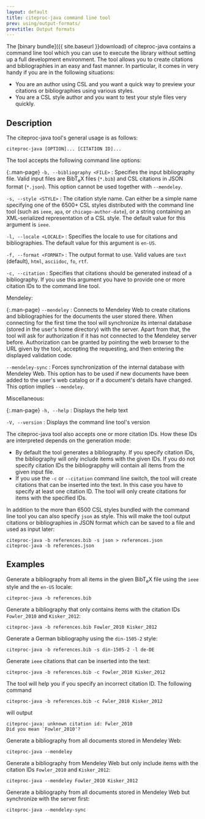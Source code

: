 ```yaml
---
layout: default
title: citeproc-java command line tool
prev: using/output-formats/
prevtitle: Output formats
---
```


The [binary bundle]({{ site.baseurl }}download) of citeproc-java
contains a command line tool which you can use to execute the library
without setting up a full development environment. The tool allows you
to create citations and bibliographies in an easy and fast manner. In
particular, it comes in very handy if you are in the following situations:

* You are an author using CSL and you want a quick way to preview your
  citations or bibliographies using various styles.
* You are a CSL style author and you want to test your style files
  very quickly.

Description
-----------

The citeproc-java tool's general usage is as follows:

    citeproc-java [OPTION]... [CITATION ID]...

The tool accepts the following command line options:

{:.man-page}
`-b, --bibliography <FILE>`
: Specifies the input bibliography file. Valid input files are
  Bib<span class="tex">T<sub>e</sub>X</span> files (`*.bib`) and CSL
  citations in JSON format (`*.json`). This option cannot be used
  together with `--mendeley`.

`-s, --style <STYLE>`
: The citation style name. Can either be a simple name specifying one
  of the 6500+ CSL styles distributed with the command line tool (such
  as `ieee`, `apa`, or `chicago-author-date`), or a string containing
  an XML-serialized representation of a CSL style. The default value
  for this argument is `ieee`.

`-l, --locale <LOCALE>`
: Specifies the locale to use for citations and bibliographies. The
  default value for this argument is `en-US`.

`-f, --format <FORMAT>`
: The output format to use. Valid values are `text` (default), `html`,
  `asciidoc`, `fo`, `rtf`.

`-c, --citation`
: Specifies that citations should be generated instead of a bibliography.
  If you use this argument you have to provide one or more citation IDs
  to the command line tool.

Mendeley:

{:.man-page}
`--mendeley`
: Connects to Mendeley Web to create citations and bibliographies for
  the documents the user stored there. When connecting for the first
  time the tool will synchronize its internal database (stored in the
  user's home directory) with the server. Apart from that, the tool
  will ask for authorization if it has not connected to the Mendeley
  server before. Authorization can be granted by pointing the web
  browser to the URL given by the tool, accepting the requesting,
  and then entering the displayed validation code.

`--mendeley-sync`
: Forces synchronization of the internal database with Mendeley Web.
  This option has to be used if new documents have been added to the
  user's web catalog or if a document's details have changed. This option
  implies `--mendeley`.

Miscellaneous:

{:.man-page}
`-h, --help`
: Displays the help text

`-V, --version`
: Displays the command line tool's version

The citeproc-java tool also accepts one or more citation IDs. How these
IDs are interpreted depends on the generation mode:

* By default the tool generates a bibliography. If you specify
  citation IDs, the bibliography will only include items with
  the given IDs. If you do not specify citation IDs the bibliograpphy
  will contain all items from the given input file.
* If you use the `-c` or `--citation` command line switch,
  the tool will create citations that can be inserted into the text.
  In this case you have to specify at least one citation ID. The
  tool will only create citations for items with the specified IDs.

In addition to the more than 6500 CSL styles bundled with the command
line tool you can also specify `json` as style. This will make the tool
output citations or bibliographies in JSON format which can be saved
to a file and used as input later:

    citeproc-java -b references.bib -s json > references.json
    citeproc-java -b references.json

Examples
--------

Generate a bibliography from all items in the given
Bib<span class="tex">T<sub>e</sub>X</span> file using the `ieee` style
and the `en-US` locale:

    citeproc-java -b references.bib

Generate a bibliography that only contains items with the citation
IDs `Fowler_2010` and `Kisker_2012`:

    citeproc-java -b references.bib Fowler_2010 Kisker_2012

Generate a German bibliography using the `din-1505-2` style:

    citeproc-java -b references.bib -s din-1505-2 -l de-DE

Generate `ieee` citations that can be inserted into the text:

    citeproc-java -b references.bib -c Fowler_2010 Kisker_2012

The tool will help you if you specify an incorrect citation ID. The
following command

    citeproc-java -b references.bib -c Fwler_2010 Kisker_2012

will output

    citeproc-java: unknown citation id: Fwler_2010
    Did you mean `Fowler_2010'?

Generate a bibliography from all documents stored in Mendeley Web:

    citeproc-java --mendeley

Generate a bibliography from Mendeley Web but only include items with
the citation IDs `Fowler_2010` and `Kisker_2012`:

    citeproc-java --mendeley Fowler_2010 Kisker_2012

Generate a bibliography from all documents stored in Mendeley Web but
synchronize with the server first:

    citeproc-java --mendeley-sync
